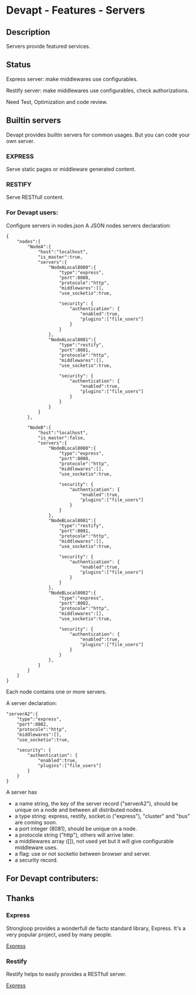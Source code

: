 # Devapt - Features - Servers


## Description
Servers provide featured services.



## Status
Express server: make middlewares use configurables.

Restify server: make middlewares use configurables, check authorizations.

Need Test, Optimization and code review.



## Builtin servers
Devapt provides builtin servers for common usages.
But you can code your own server.

### EXPRESS
Serve static pages or middleware generated content.

### RESTIFY
Serve RESTfull content.



### For Devapt users:
Configure servers in nodes.json
A JSON nodes servers declaration:
```
{
	"nodes":{
		"NodeA":{
			"host":"localhost",
			"is_master":true,
			"servers":{
				"NodeALocal8080":{
					"type":"express",
					"port":8080,
					"protocole":"http",
					"middlewares":[],
					"use_socketio":true,
					
					"security": {
						"authentication": {
							"enabled":true,
							"plugins":["file_users"]
						}
					}
				},
				"NodeALocal8081":{
					"type":"restify",
					"port":8081,
					"protocole":"http",
					"middlewares":[],
					"use_socketio":true,
					
					"security": {
						"authentication": {
							"enabled":true,
							"plugins":["file_users"]
						}
					}
				}
			}
		},
		
		"NodeB":{
			"host":"localhost",
			"is_master":false,
			"servers":{
				"NodeBLocal8080":{
					"type":"express",
					"port":8080,
					"protocole":"http",
					"middlewares":[],
					"use_socketio":true,
					
					"security": {
						"authentication": {
							"enabled":true,
							"plugins":["file_users"]
						}
					}
				},
				"NodeBLocal8081":{
					"type":"restify",
					"port":8081,
					"protocole":"http",
					"middlewares":[],
					"use_socketio":true,
					
					"security": {
						"authentication": {
							"enabled":true,
							"plugins":["file_users"]
						}
					}
				},
				"NodeBLocal8082":{
					"type":"express",
					"port":8082,
					"protocole":"http",
					"middlewares":[],
					"use_socketio":true,
					
					"security": {
						"authentication": {
							"enabled":true,
							"plugins":["file_users"]
						}
					}
				},
			}
		}
	}
}
```
Each node contains one or more servers.

A server declaration:
```
"serverA2":{
	"type":"express",
	"port":8082,
	"protocole":"http",
	"middlewares":[],
	"use_socketio":true,
	
	"security": {
		"authentication": {
			"enabled":true,
			"plugins":["file_users"]
		}
	}
}
```
A server has 
* a name string, the key of the server record ("serverA2"), should be unique on a node and between all distributed nodes.
* a type string: express, restify, socket.io ("express"), "cluster" and "bus" are coming soon.
* a port integer (8081), should be unique on a node.
* a protocole string ("http"), others will arrive later.
* a middlewares array ([]), not used yet but it will give configurable middleware uses.
* a flag: use or not socketio between browser and server.
* a security record.




## For Devapt contributers:




## Thanks

### Express
Strongloop provides a wonderfull de facto standard library, Express.
It's a very popular project, used by many people.

[Express](https://github.com/strongloop/express)


### Restify
Restify helps to easily provides a RESTfull server.

[Express](https://github.com/.../restify)
